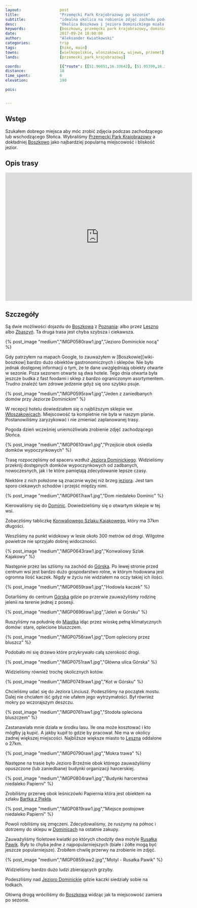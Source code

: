 ```yaml
---
layout:                 post
title:                  "Przemęcki Park Krajobrazowy po sezonie"
subtitle:               "idealna okolica na robienie zdjęć zachodu podczas najgorszej możliwej pogody, największa hodowla kaczek jaką widziałem, oraz stare, klimatyczne budynki"
desc:                   "Okolica Boszkowa i jeziora Dominickiego miała być najleszą opcją na robienie zdjęć zachodu i wschodu. Niestety pogoda tego dnia "
keywords:               [boszkowo, przemęcki park krajobrazowy, dominice, jezioro dominickie, konwaliowy szlak kajakowy, papiernia, bartek z piekła]
date:                   2017-09-24 18:00:00
author:                 "Aleksander Kwiatkowski"
categories:             trip
tags:                   [hike, main]
towns:                  [wielkopolskie, wloszakowice, wijewo, przemet]
lands:                  [przemecki_park_krajobrazowy]

coords:                 [{"route": [[51.96051,16.33642], [51.95390,16.33771], [51.93638,16.29265], [51.94009,16.25918], [51.93088,16.25703], [51.91945,16.28973], [51.92950,16.28836], [51.93644,16.29248]], "type": "hike"}]
distance:               18
time_spent:             6
elevation:              190  

pois:


---
```


[wiki-boszkowo]: https://pl.wikipedia.org/wiki/Boszkowo
[wiki-poznan]: https://pl.wikipedia.org/wiki/Pozna%C5%84
[wiki-leszno]: https://pl.wikipedia.org/wiki/Leszno
[wiki-zbaszyn]: https://pl.wikipedia.org/wiki/Zb%C4%85szy%C5%84
[wiki-wloszakowice]: https://pl.wikipedia.org/wiki/W%C5%82oszakowice
[wiki-jezioro-dominickie]: https://pl.wikipedia.org/wiki/Jezioro_Dominickie
[wiki-dominice]: https://pl.wikipedia.org/wiki/Dominice
[wiki-gorsko]: https://pl.wikipedia.org/wiki/G%C3%B3rsko_(wojew%C3%B3dztwo_wielkopolskie)
[wiki-miastko]: https://pl.wikipedia.org/wiki/Miastko_(wojew%C3%B3dztwo_wielkopolskie)
[wiki-przemecki-park]: https://pl.wikipedia.org/wiki/Przem%C4%99cki_Park_Krajobrazowy
[wiki-szlak-konwaliowy]: https://pl.wikipedia.org/wiki/Szlak_Konwaliowy
[wiki-rusalka-pawik]: https://pl.wikipedia.org/wiki/Rusa%C5%82ka_pawik

[bartek-z-piekla]: http://e-boszkowo.pl/index.php?id=60&id_artykulu=28

Wstęp
-----

Szukałem dobrego miejsca aby móc zrobić zdjęcia podczas zachodzącego
lub wschodzącego Słońca. Wybraliśmy [Przemęcki Park Krajobrazowy][wiki-przemecki-park]
a dokładniej [Boszkowo][wiki-boszkowo] jako najbardziej popularną
miejscowość i bliskość jezior.

Opis trasy
----------

<iframe height='405' width='590' frameborder='0' allowtransparency='true' scrolling='no' src='https://www.strava.com/activities/1200070658/embed/0e82931e7b3e4d7027254241b022099d068d9740'></iframe>

Szczegóły
---------

Są dwie możliwości dojazdu do [Boszkowa][wiki-boszkowo] z
[Poznania][wiki-poznan]: albo przez [Leszno][wiki-leszno] albo
[Zbąszyń][wiki-zbaszyn]. Ta druga trasa jest chyba szybsza i ciekawsza.

{% post_image "medium","IMGP0580raw1.jpg","Jezioro Dominickie nocą" %}

Gdy patrzyłem na mapach Google, to zauważyłem w
[Boszkowie][wiki-boszkow] bardzo dużo obiektów gastronomicznych i sklepów.
Nie było jednak dostępnej informacji o tym, że te dane uwzględniają obiekty otwarte w
sezonie.
Poza sezonem otwarte są dwa hotele.
Tego dnia otwarta była jeszcze budka z fast foodami
i sklep z bardzo ograniczonym asortymentem. Trudno znaleźć tam zdrowe jedzenie gdyż
się ono szybko psuje.

{% post_image "medium","IMGP0595raw1.jpg","Jeden z zaniedbanych domów przy Jeziorze Dominickim" %}

W recepcji hotelu dowiedziałem się o najbliższym sklepie we [Włoszakowicach][wiki-wloszakowice].
Miejscowość ta kompletnie nie była w naszym planie. Postanowiliśmy zaryzykować
i nie zmieniać zaplanowanej trasy.

Pogoda dzień wcześniej uniemożliwiała zrobienie zdjęć zachodzącego Słońca.

{% post_image "medium","IMGP0610raw1.jpg","Przejście obok osiedla domków wypoczynkowych" %}

Trasę rozpoczęliśmy od spaceru wzdłuż [Jeziora Dominickiego][wiki-jezioro-dominickie].
Widzieliśmy przekrój dostępnych domków wypoczynkowych od zadbanych, nowoczesnych, jak i
te które pamiętają zdecydowanie lepsze czasy.

Niektóre z nich położone są znacznie wyżej niż brzeg [jeziora][wiki-jezioro-dominickie].
Jest tam sporo ciekawych schodów i przejść między nimi.

{% post_image "medium","IMGP0617raw1.jpg","Dom niedaleko Dominic" %}

Kierowaliśmy się do [Dominic][wiki-dominice]. Dowiedzieliśmy się o otwartym sklepie
w tej wsi.

Zobaczliśmy tabliczkę [Konwaliowego Szlaku Kajakowego][wiki-szlak-konwaliowy],
który ma 37km długości.

Weszliśmy na punkt widokowy w lesie około 300 metrów od drogi. Wilgotne
powietrze nie sprzyjało dobrej widoczności.

{% post_image "medium","IMGP0643raw1.jpg","Konwaliowy Szlak Kajakowy" %}

Następnie przez las szliśmy na zachód do [Górska][wiki-gorsko].
Po lewej stronie przed centrum wsi jest bardzo dużo gospodarstwo rolne, w którym
hodowana jest ogromna ilość kaczek. Nigdy w życiu nie widziałem na oczy
takiej ich ilości.

{% post_image "medium","IMGP0659raw1.jpg","Hodowla kaczek" %}

Dotarliśmy do centrum [Górska][wiki-gorsko] gdzie po przerwie zauważyliśmy
rodzinę jelenii na terenie jednej z posesji.

{% post_image "medium","IMGP0696raw1.jpg","Jeleń w Górsku" %}

Ruszyliśmy na południę do [Miastka][wiki-miastko] idąc przez wioskę pełną
klimatycznych domów: stare, oplecione bluszczem.

{% post_image "medium","IMGP0756raw1.jpg","Dom opleciony przez bluszcz" %}

Podobało mi się drzewo które przykrywało całą szerokość drogi.

{% post_image "medium","IMGP0751raw1.jpg","Główna ulica Górska" %}

Widzieliśmy również trochę okolicznych kotów.

{% post_image "medium","IMGP0749raw1.jpg","Kot w Górsku" %}

Chcieliśmy udać się do Jeziora Linciusz.
Podeszliśmy na początek mostu. Dalej nie chciałem iść gdyż nie ufałem
jego wytrzymałości. Był również mokry po wczorajszym deszczu.

{% post_image "medium","IMGP0761raw1.jpg","Stodoła opleciona bluszczem" %}

Zastanawiała mnie działa w środku lasu. Ile ona może kosztować i kto
mógłby ją kupić. A jakby kupił to gdzie by pracował. Nie ma
w okolicy żadnej większej miejscości. Najbliższe większe miasto to
[Leszna][wiki-leszno] oddalone o 27km.

{% post_image "medium","IMGP0790raw1.jpg","Mokra trawa" %}

Następne na trasie było Jezioro Brzeźnie
obok którego zauważyliśmy opuszczone (lub zaniedbane) budynki
organizacji harcerskiej.

{% post_image "medium","IMGP0804raw1.jpg","Budynki harcerstwa niedaleko Papierni" %}

Zrobiliśmy przerwę obok leśniczówki Papiernia która jest obiektem na
szlaku [Bartka z Piekła][bartek-z-piekla].

{% post_image "medium","IMGP0819raw1.jpg","Miejsce postojowe niedaleko Papierni" %}

Powoli robiliśmy się zmęczeni. Zdecydowaliśmy, że ruszymy na północ
i dotrzemy do sklepu w [Dominicach][wiki-dominice] na ostatnie
zakupy.

Zauważyliśmy fioletowe kwiatki po których chodziły dwa motyle
[Rusałka Pawik][wiki-rusalka-pawik]. Były to
chyba jedne z najpopularniejszych (białe i żółte mogą być jeszcze popularniejsze).
Zrobiłem chwilę przerwy na zrobienie im zdjęć.

{% post_image "medium","IMGP0859raw2.jpg","Motyl - Rusałka Pawik" %}

Widzieliśmy bardzo dużo ludzi zbierających grzyby.

Podeszliśmy nad [Jezioro Dominickie][wiki-jezioro-dominickie] gdzie kaczki
siedziały sobie na łódkach.

Główną drogą wróciliśmy do [Boszkowa][wiki-boszkowo] widząc jak ta miejscowość
zamiera po sezonie.
